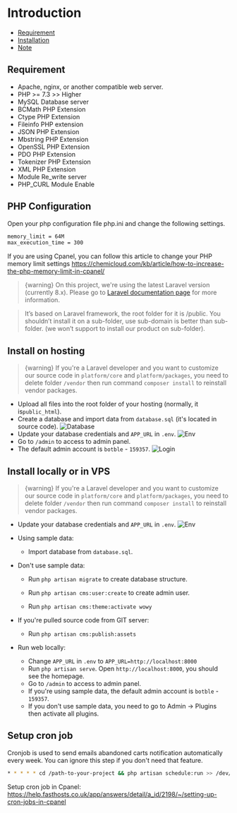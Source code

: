 # Introduction
- [Requirement](#requirement)
- [Installation](#installation)
- [Note](#note)

<a name="requirement"></a>
## Requirement

- Apache, nginx, or another compatible web server.
- PHP >= 7.3 >> Higher
- MySQL Database server
- BCMath PHP Extension
- Ctype PHP Extension
- Fileinfo PHP extension
- JSON PHP Extension
- Mbstring PHP Extension
- OpenSSL PHP Extension
- PDO PHP Extension
- Tokenizer PHP Extension
- XML PHP Extension
- Module Re_write server
- PHP_CURL Module Enable

## PHP Configuration
Open your php configuration file php.ini and change the following settings.
```bash
memory_limit = 64M
max_execution_time = 300
```

If you are using Cpanel, you can follow this article to change your PHP memory limit settings https://chemicloud.com/kb/article/how-to-increase-the-php-memory-limit-in-cpanel/

>  {warning} On this project, we're using the latest Laravel version (currently 8.x). Please go to [Laravel documentation page](https://laravel.com/docs) for more information.

> It’s based on Laravel framework, the root folder for it is /public. You shouldn’t install it on a sub-folder, use sub-domain is better than sub-folder. (we won’t support to install our product on sub-folder).

<a name="installation"></a>
## Install on hosting

> {warning} If you're a Laravel developer and you want to customize our source code in `platform/core` and `platform/packages`, you need to delete folder `/vendor` then run command `composer install` to reinstall vendor packages.

- Upload all files into the root folder of your hosting (normally, it is`public_html`).
- Create a database and import data from `database.sql` (it's located in source code).
  ![Database](https://live.staticflickr.com/65535/51287837417_979939b3ae_b.jpg)
- Update your database credentials and `APP_URL` in `.env`.
  ![Env](https://live.staticflickr.com/65535/50848231176_5a3ba243e7_b.jpg)
- Go to `/admin` to access to admin panel.
- The default admin account is `botble` - `159357`.
  ![Login](https://live.staticflickr.com/65535/51289601305_8bede945a6_b.jpg)

## Install locally or in VPS

> {warning} If you're a Laravel developer and you want to customize our source code in `platform/core` and `platform/packages`, you need to delete folder `/vendor` then run command `composer install` to reinstall vendor packages.


- Update your database credentials and `APP_URL` in `.env`.
  ![Env](https://live.staticflickr.com/65535/50848231176_5a3ba243e7_b.jpg)

- Using sample data: 
    - Import database from `database.sql`.
    
- Don't use sample data:
    - Run `php artisan migrate` to create database structure.

    - Run `php artisan cms:user:create` to create admin user.
    
    - Run `php artisan cms:theme:activate wowy`

- If you're pulled source code from GIT server:
    - Run `php artisan cms:publish:assets`

- Run web locally:
    - Change `APP_URL` in `.env` to `APP_URL=http://localhost:8000`
    - Run `php artisan serve`. Open `http://localhost:8000`, you should see the homepage.
    - Go to `/admin` to access to admin panel.
    - If you're using sample data, the default admin account is `botble` - `159357`.
    - If you don't use sample data, you need to go to Admin -> Plugins then activate all plugins.

## Setup cron job

Cronjob is used to send emails abandoned carts notification automatically every week. You can ignore this step if you don't need that feature.

```bash
* * * * * cd /path-to-your-project && php artisan schedule:run >> /dev/null 2>&1
```

Setup cron job in Cpanel: https://help.fasthosts.co.uk/app/answers/detail/a_id/2198/~/setting-up-cron-jobs-in-cpanel